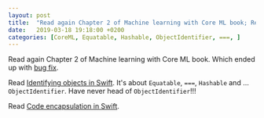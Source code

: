 ```yaml
---
layout: post
title:  "Read again Chapter 2 of Machine learning with Core ML book; Read Identifying objects in Swift; Read Code encapsulation in Swift"
date:   2019-03-18 19:18:00 +0200
categories: [CoreML, Equatable, Hashable, ObjectIdentifier, ===, ]
---
```

Read again Chapter 2 of Machine learning with Core ML book. Which ended up with [bug fix](https://github.com/PacktPublishing/Machine-Learning-with-Core-ML/pull/10).

Read [Identifying objects in Swift](https://www.swiftbysundell.com/posts/identifying-objects-in-swift). It's about `Equatable`, `===`, `Hashable` and ... `ObjectIdentifier`. Have never head of `ObjectIdentifier`!!!

Read [Code encapsulation in Swift](https://www.swiftbysundell.com/posts/code-encapsulation-in-swift).
